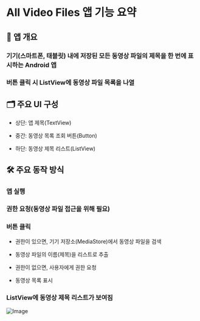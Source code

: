 # All Video Files 앱 기능 요약
## 📱 앱 개요
### 기기(스마트폰, 태블릿) 내에 저장된 모든 동영상 파일의 제목을 한 번에 표시하는 Android 앱

### 버튼 클릭 시 ListView에 동영상 파일 목록을 나열

## 🗂️ 주요 UI 구성
- 상단: 앱 제목(TextView)

- 중간: 동영상 목록 조회 버튼(Button)

- 하단: 동영상 제목 리스트(ListView)

## 🛠️ 주요 동작 방식
### 앱 실행

### 권한 요청(동영상 파일 접근을 위해 필요)

### 버튼 클릭

- 권한이 있으면, 기기 저장소(MediaStore)에서 동영상 파일을 검색

- 동영상 파일의 이름(제목)을 리스트로 추출

- 권한이 없으면, 사용자에게 권한 요청

- 동영상 목록 표시

### ListView에 동영상 제목 리스트가 보여짐

![Image](https://github.com/user-attachments/assets/783178de-1353-4b0d-8946-5b7769484bdb)
